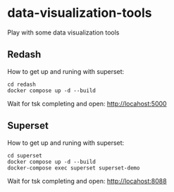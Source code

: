 # data-visualization-tools

Play with some data visualization tools

## Redash

How to get up and runing with superset:

```
cd redash
docker compose up -d --build 
```

Wait for tsk completing and open: <http://locahost:5000>

## Superset

How to get up and runing with superset:

```
cd superset
docker compose up -d --build 
docker-compose exec superset superset-demo
```
Wait for tsk completing and open: <http://locahost:8088>
